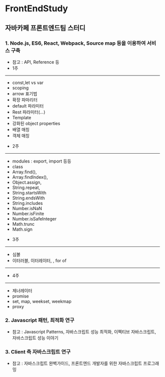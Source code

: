 # FrontEndStudy

## 자바카페 프론트엔드팀 스터디
### 1. Node.js, ES6, React, Webpack, Source map 등을 이용하여 서비스 구축
 - 참고 : API, Reference 등
 - 1주
 -------------------------------
 
 * const,let vs var
 * scoping
 * arrow 표기법
 * 확장 파마리터
 * default 파라미터
 * Rest 파라미터(...)
 * Template
 * 강화된 object properties
 * 배열 매칭
 * 객체 매칭


 - 2주
-------------------------------
 * modules : export, import 등등
 * class
 * Array.find(), 
 * Array.findIndex(), 
 * Object.assign, 
 * String.repeat,
 * String.startsWith
 * String.endsWith
 * String.includes
 * Number.isNaN
 * Number.isFinite
 * Number.isSafeInteger
 * Math.trunc
 * Math.sign

 
 - 3주
-------------------------------
 * 심볼
 * 이터러블, 이터레이터, , for of
-------------------------------

 
 - 4주
-------------------------------
 * 제너레이터
 * promise
 * set, map, weekset, weekmap
 * proxy

 
 
### 2. Javascript 패턴, 최적화 연구
 - 참고 : Javascript Patterns, 자바스크립트 성능 최적화, 이펙티브 자바스크립트, 자바스크립트 성능 이야기
 

### 3. Client 측 자바스크립트 연구
 - 참고 : 자바스크립트 완벽가이드, 프론트엔드 개발자를 위한 자바스크립트 프로그래밍
